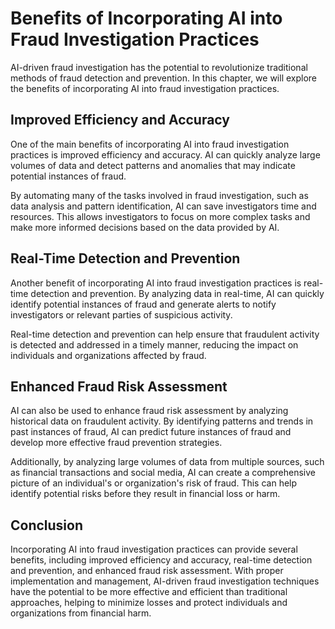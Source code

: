 Benefits of Incorporating AI into Fraud Investigation Practices
=========================================================================================================================

AI-driven fraud investigation has the potential to revolutionize traditional methods of fraud detection and prevention. In this chapter, we will explore the benefits of incorporating AI into fraud investigation practices.

Improved Efficiency and Accuracy
--------------------------------

One of the main benefits of incorporating AI into fraud investigation practices is improved efficiency and accuracy. AI can quickly analyze large volumes of data and detect patterns and anomalies that may indicate potential instances of fraud.

By automating many of the tasks involved in fraud investigation, such as data analysis and pattern identification, AI can save investigators time and resources. This allows investigators to focus on more complex tasks and make more informed decisions based on the data provided by AI.

Real-Time Detection and Prevention
----------------------------------

Another benefit of incorporating AI into fraud investigation practices is real-time detection and prevention. By analyzing data in real-time, AI can quickly identify potential instances of fraud and generate alerts to notify investigators or relevant parties of suspicious activity.

Real-time detection and prevention can help ensure that fraudulent activity is detected and addressed in a timely manner, reducing the impact on individuals and organizations affected by fraud.

Enhanced Fraud Risk Assessment
------------------------------

AI can also be used to enhance fraud risk assessment by analyzing historical data on fraudulent activity. By identifying patterns and trends in past instances of fraud, AI can predict future instances of fraud and develop more effective fraud prevention strategies.

Additionally, by analyzing large volumes of data from multiple sources, such as financial transactions and social media, AI can create a comprehensive picture of an individual's or organization's risk of fraud. This can help identify potential risks before they result in financial loss or harm.

Conclusion
----------

Incorporating AI into fraud investigation practices can provide several benefits, including improved efficiency and accuracy, real-time detection and prevention, and enhanced fraud risk assessment. With proper implementation and management, AI-driven fraud investigation techniques have the potential to be more effective and efficient than traditional approaches, helping to minimize losses and protect individuals and organizations from financial harm.
